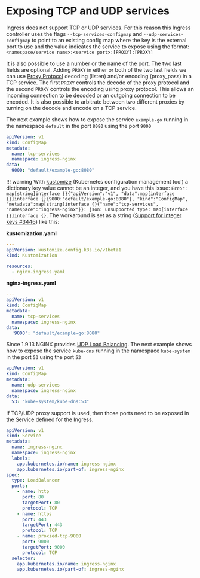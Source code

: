 # Exposing TCP and UDP services

Ingress does not support TCP or UDP services. For this reason this Ingress controller uses the flags `--tcp-services-configmap` and `--udp-services-configmap` to point to an existing config map where the key is the external port to use and the value indicates the service to expose using the format:
`<namespace/service name>:<service port>:[PROXY]:[PROXY]`

It is also possible to use a number or the name of the port. The two last fields are optional.
Adding `PROXY` in either or both of the two last fields we can use [Proxy Protocol](https://www.nginx.com/resources/admin-guide/proxy-protocol) decoding (listen) and/or encoding (proxy_pass) in a TCP service. 
The first `PROXY` controls the decode of the proxy protocol and the second `PROXY` controls the encoding using proxy protocol. 
This allows an incoming connection to be decoded or an outgoing connection to be encoded. It is also possible to arbitrate between two different proxies by turning on the decode and encode on a TCP service. 

The next example shows how to expose the service `example-go` running in the namespace `default` in the port `8080` using the port `9000`

```yaml
apiVersion: v1
kind: ConfigMap
metadata:
  name: tcp-services
  namespace: ingress-nginx
data:
  9000: "default/example-go:8080"
```

!!! warning
  With [kustomize](https://kustomize.io/) (Kubernetes configuration management tool) a dictionary key value cannot be an integer, and you have this issue: `Error: map[string]interface {}{"apiVersion":"v1", "data":map[interface {}]interface {}{9000:"default/example-go:8080"}, "kind":"ConfigMap", "metadata":map[string]interface {}{"name":"tcp-services", "namespace":"ingress-nginx"}}: json: unsupported type: map[interface {}]interface {}`. The workaround is set as a string ([Support for integer keys #3446](https://github.com/kubernetes-sigs/kustomize/issues/3446)) like this:

  **kustomization.yaml**
  ```yaml
  ---
  apiVersion: kustomize.config.k8s.io/v1beta1
  kind: Kustomization

  resources:
    - nginx-ingress.yaml
  ```

  **nginx-ingress.yaml**
  ```yaml
  ---
  apiVersion: v1
  kind: ConfigMap
  metadata:
    name: tcp-services
    namespace: ingress-nginx
  data:
    '9000': "default/example-go:8080"
  ```

Since 1.9.13 NGINX provides [UDP Load Balancing](https://www.nginx.com/blog/announcing-udp-load-balancing/).
The next example shows how to expose the service `kube-dns` running in the namespace `kube-system` in the port `53` using the port `53`

```yaml
apiVersion: v1
kind: ConfigMap
metadata:
  name: udp-services
  namespace: ingress-nginx
data:
  53: "kube-system/kube-dns:53"
```

If TCP/UDP proxy support is used, then those ports need to be exposed in the Service defined for the Ingress.

```yaml
apiVersion: v1
kind: Service
metadata:
  name: ingress-nginx
  namespace: ingress-nginx
  labels:
    app.kubernetes.io/name: ingress-nginx
    app.kubernetes.io/part-of: ingress-nginx
spec:
  type: LoadBalancer
  ports:
    - name: http
      port: 80
      targetPort: 80
      protocol: TCP
    - name: https
      port: 443
      targetPort: 443
      protocol: TCP
    - name: proxied-tcp-9000
      port: 9000
      targetPort: 9000
      protocol: TCP
  selector:
    app.kubernetes.io/name: ingress-nginx
    app.kubernetes.io/part-of: ingress-nginx
```
